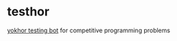 # testhor
[yokhor testing bot](https://t.me/yokhor_testing_bot) for competitive programming problems
